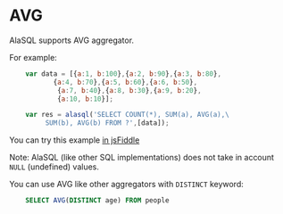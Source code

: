 # AVG

AlaSQL supports AVG aggregator. 

For example:
```js
    var data = [{a:1, b:100},{a:2, b:90},{a:3, b:80},
           {a:4, b:70},{a:5, b:60},{a:6, b:50},
            {a:7, b:40},{a:8, b:30},{a:9, b:20},
            {a:10, b:10}];

    var res = alasql('SELECT COUNT(*), SUM(a), AVG(a),\
         SUM(b), AVG(b) FROM ?',[data]);
```

You can try this example [in jsFiddle](http://jsfiddle.net/agershun/7yxy6frz/)

Note: AlaSQL (like other SQL implementations) does not take in account ```NULL``` (undefined) values.

You can use AVG like other aggregators with ```DISTINCT``` keyword:
```sql
    SELECT AVG(DISTINCT age) FROM people
```
